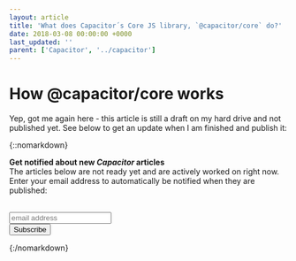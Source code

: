 ```yaml
---
layout: article
title: 'What does Capacitor´s Core JS library, `@capacitor/core` do?'
date: 2018-03-08 00:00:00 +0000
last_updated: ''
parent: ['Capacitor', '../capacitor']
---
```

# How @capacitor/core works

Yep, got me again here - this article is still a draft on my hard drive and not published yet. See below to get an update when I am finished and publish it:

{::nomarkdown}
<div id="update-box">

  <strong>Get notified about new <em>Capacitor</em> articles</strong><br>
  The articles below are not ready yet and are actively worked on right now. Enter your email address to automatically be notified when they are published:<br>
  <br>

<!-- Begin MailChimp Signup Form -->
<link href="//cdn-images.mailchimp.com/embedcode/horizontal-slim-10_7.css" rel="stylesheet" type="text/css">
<style type="text/css">
  #mc_embed_signup{ clear:left; font:14px Helvetica,Arial,sans-serif; width:100%;}
</style>
<div id="mc_embed_signup">
  <form action="//zone.us16.list-manage.com/subscribe/post?u=343ee35d12246a68f6310af0c&amp;id=ada3d479a5" method="post" id="mc-embedded-subscribe-form" name="mc-embedded-subscribe-form" class="validate" target="_blank" novalidate>
    <div id="mc_embed_signup_scroll">
      <input type="email" value="" name="EMAIL" class="email" id="mce-EMAIL" placeholder="email address" required>
        <!-- real people should not fill this in and expect good things - do not remove this or risk form bot signups-->
      <div style="position: absolute; left: -5000px;" aria-hidden="true"><input type="text" name="b_343ee35d12246a68f6310af0c_ada3d479a5" tabindex="-1" value=""></div>
      <div class="clear"><input type="submit" value="Subscribe" name="subscribe" id="mc-embedded-subscribe" class="button"></div>
    </div>
  </form>
</div>
<!--End mc_embed_signup-->

</div>
{:/nomarkdown}
